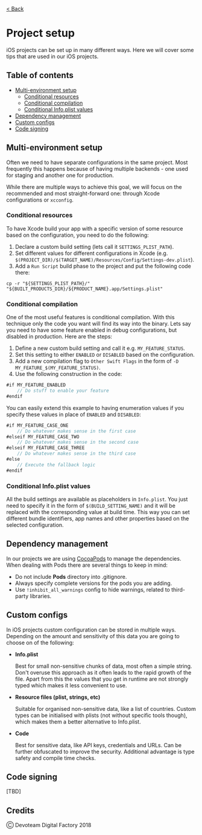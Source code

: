 [< Back](../Readme.md)

# Project setup

iOS projects can be set up in many different ways. Here we will cover some tips that are used in our iOS projects.

## Table of contents

* [Multi-environment setup](#multi-envoronment-setup)
  * [Conditional resources](#conditional-resources)
  * [Conditional compilation](#conditional-compilation)
  * [Conditional Info.plist values](#conditional-infoplist-values)
* [Dependency management](#dependency-management)
* [Custom configs](#custom-configs)
* [Code signing](#code-signing)

## Multi-environment setup

Often we need to have separate configurations in the same project. Most frequently this happens because of having multiple backends - one used for staging and another one for production.

While there are multiple ways to achieve this goal, we will focus on the recommended and most straight-forward one: through Xcode configurations or `xcconfig`.

### Conditional resources

To have Xcode build your app with a specific version of some resource based on the configuration, you need to do the following:

1. Declare a custom build setting (lets call it `SETTINGS_PLIST_PATH`).
1. Set different values for different configurations in Xcode (e.g. `$(PROJECT_DIR)/$(TARGET_NAME)/Resources/Config/Settings-dev.plist`).
1. Add a `Run Script` build phase to the project and put the following code there:

`cp -r "${SETTINGS_PLIST_PATH}/" "${BUILT_PRODUCTS_DIR}/${PRODUCT_NAME}.app/Settings.plist"`

### Conditional compilation

One of the most useful features is conditional compilation. With this technique only the code you want will find its way into the binary. Lets say you need to have some feature enabled in debug configurations, but disabled in production. Here are the steps:

1. Define a new custom build setting and call it e.g. `MY_FEATURE_STATUS`.
1. Set this setting to either `ENABLED` or `DISABLED` based on the configuration.
1. Add a new compilation flag to `Other Swift Flags` in the form of `-D MY_FEATURE_$(MY_FEATURE_STATUS)`.
1. Use the following construction in the code:

```swift
#if MY_FEATURE_ENABLED
    // Do stuff to enable your feature
#endif
```

You can easily extend this example to having enumeration values if you specify these values in place of `ENABLED` and `DISABLED`:

```swift
#if MY_FEATURE_CASE_ONE
    // Do whatever makes sense in the first case
#elseif MY_FEATURE_CASE_TWO
    // Do whatever makes sense in the second case
#elseif MY_FEATURE_CASE_THREE
    // Do whatever makes sense in the third case
#else
    // Execute the fallback logic
#endif
```

### Conditional Info.plist values

All the build settings are available as placeholders in `Info.plist`. You just need to specify it in the form of `$(BUILD_SETTING_NAME)` and it will be replaced with the corresponding value at build time. This way you can set different bundle identifiers, app names and other properties based on the selected configuration.

## Dependency management

In our projects we are using [CocoaPods](http://cocoadocs.org) to manage the dependencies. When dealing with Pods there are several things to keep in mind:

* Do not include __Pods__ directory into .gitignore.
* Always specify complete versions for the pods you are adding.
* Use `!inhibit_all_warnings` config to hide warnings, related to third-party libraries.

## Custom configs

In iOS projects custom configuration can be stored in multiple ways. Depending on the amount and sensitivity of this data you are going to choose on of the following:

* __Info.plist__

  Best for small non-sensitive chunks of data, most often a simple string. Don't overuse this approach as it often leads to the rapid growth of the file. Apart from this the values that you get in runtime are not strongly typed which makes it less convenient to use.

* __Resource files (plist, strings, etc)__

  Suitable for organised non-sensitive data, like a list of countries. Custom types can be initialised with plists (not without specific tools though), which makes them a better alternative to Info.plist.

* __Code__

  Best for sensitive data, like API keys, credentials and URLs. Can be further obfuscated to improve the security. Additional advantage is type safety and compile time checks.

## Code signing

[TBD]

## Credits

Ⓒ Devoteam Digital Factory 2018
